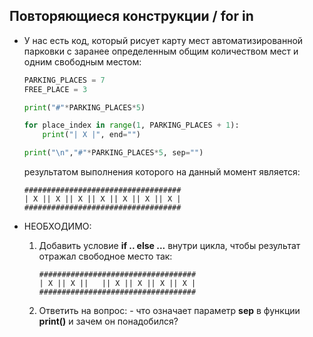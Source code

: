 ## Повторяющиеся конструкции / for in

* У нас есть код, который рисует карту мест автоматизированной парковки с заранее определенным общим количеством мест и одним свободным местом:
  
  ```python
  PARKING_PLACES = 7
  FREE_PLACE = 3

  print("#"*PARKING_PLACES*5)

  for place_index in range(1, PARKING_PLACES + 1):
      print("| X |", end="")

  print("\n","#"*PARKING_PLACES*5, sep="")
  
  ```
  
  результатом выполнения которого на данный момент является:
  
  ```
  ###################################
  | X || X || X || X || X || X || X |
  ###################################
  ```
  
* НЕОБХОДИМО:
  1. Добавить условие **if .. else ...** внутри цикла, чтобы результат отражал свободное место так:  
    
     ```
     ###################################
     | X || X ||   || X || X || X || X |
     ###################################
     ```
      
  2. Ответить на вопрос: - что означает параметр **sep** в функции **print()** и зачем он понадобился?    
